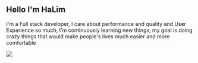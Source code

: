 ## Hello I'm HaLim
I'm a Full stack developer, I care about performance and quality and User Experience so much, I'm continuously learning new things, my goal is doing crazy things that would make people's lives much easier and more comfortable


<img src="https://github-readme-stats.vercel.app/api?username=halimthemes&&show_icons=true&title_color=1b3346&icon_color=ec2273&text_color=1b3346&bg_color=f1f4f6">

<!--
**halimthemes/halimthemes** is a ✨ _special_ ✨ repository because its `README.md` (this file) appears on your GitHub profile.

Here are some ideas to get you started:

- 🔭 I’m currently working on ...
- 🌱 I’m currently learning ...
- 👯 I’m looking to collaborate on ...
- 🤔 I’m looking for help with ...
- 💬 Ask me about ...
- 📫 How to reach me: ...
- 😄 Pronouns: ...
- ⚡ Fun fact: ...
-->

